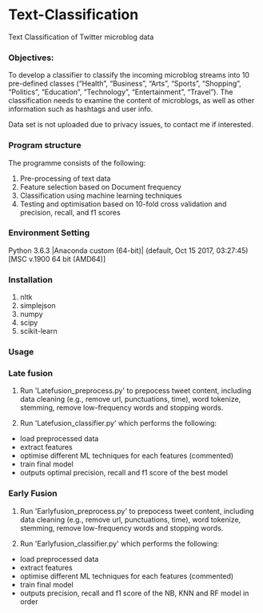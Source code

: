 # Text-Classification
Text Classification of Twitter microblog data

### Objectives:
To develop a classifier to classify the incoming microblog streams into 10 pre-defined classes (“Health”, “Business”, “Arts”, “Sports”, “Shopping”, “Politics”, “Education”, “Technology”, “Entertainment”, “Travel”). The classification needs to examine the content of microblogs, as well as other information such as hashtags and user info.

Data set is not uploaded due to privacy issues, to contact me if interested.

### Program structure
The programme consists of the following:
1.	Pre-processing of text data
2.	Feature selection based on Document frequency
3.	Classification using machine learning techniques
4.	Testing and optimisation based on 10-fold cross validation and precision, recall, and f1 scores

### Environment Setting
Python 3.6.3 |Anaconda custom (64-bit)| (default, Oct 15 2017, 03:27:45) [MSC v.1900 64 bit (AMD64)]

### Installation 
1. nltk 
2. simplejson
3. numpy
4. scipy
5. scikit-learn

### Usage 
### Late fusion
1. Run 'Latefusion_preprocess.py' to prepocess tweet content, including data cleaning (e.g., remove url, punctuations, time), word tokenize, stemming, remove low-frequency words and stopping words. 
 
2. Run 'Latefusion_classifier.py' which performs the following:
- load preprocessed data
- extract features
- optimise different ML techniques for each features (commented)
- train final model
- outputs optimal precision, recall and f1 score of the best model

### Early Fusion
1. Run 'Earlyfusion_preprocess.py' to prepocess tweet content, including data cleaning (e.g., remove url, punctuations, time), word tokenize, stemming, remove low-frequency words and stopping words.
 
2. Run 'Earlyfusion_classifier.py' which performs the following:
- load preprocessed data
- extract features
- optimise different ML techniques for each features (commented)
- train final model
- outputs precision, recall and f1 score of the NB, KNN and RF model in order
